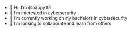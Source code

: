 - 👋 Hi, I’m @nappy101
- 👀 I’m interested in cybersecurity
- 🌱 I’m currently working on my bachelors in cybersecurity
- 💞️ I’m looking to collaborate and learn from others


<!---
nappy101/nappy101 is a ✨ special ✨ repository because its `README.md` (this file) appears on your GitHub profile.
You can click the Preview link to take a look at your changes.
--->
